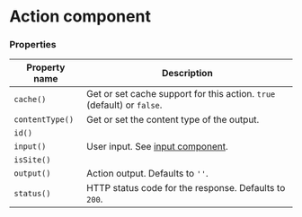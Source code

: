 
# Action component

### Properties

Property name   | Description |
--------------- | ----------- |
`cache()` 		| Get or set cache support for this action. `true` (default) or `false`. |
`contentType()` | Get or set the content type of the output. |
`id()` 			|  |
`input()` 		| User input. See [input component](/docs/components/input). |
`isSite()` 		|  |
`output()` 		| Action output. Defaults to `''`. |
`status()` 		| HTTP status code for the response. Defaults to `200`. |
